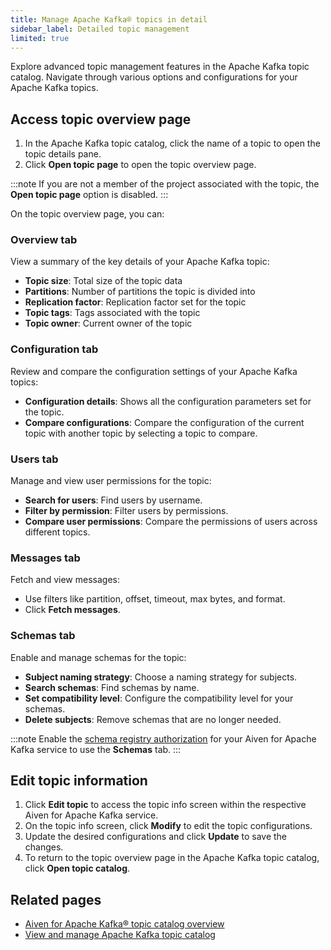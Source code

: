 ```yaml
---
title: Manage Apache Kafka® topics in detail
sidebar_label: Detailed topic management
limited: true
---
```


Explore advanced topic management features in the Apache Kafka topic catalog. Navigate through various options and configurations for your Apache Kafka topics.

## Access topic overview page

1. In the Apache Kafka topic catalog, click the name of a topic to open the topic details
   pane.
1. Click **Open topic page** to open the topic overview page.

:::note
If you are not a member of the project associated with the topic, the
**Open topic page** option is disabled.
:::


On the topic overview page, you can:

### Overview tab

View a summary of the key details of your Apache Kafka topic:

- **Topic size**: Total size of the topic data
- **Partitions**: Number of partitions the topic is divided into
- **Replication factor**: Replication factor set for the topic
- **Topic tags**: Tags associated with the topic
- **Topic owner**: Current owner of the topic

### Configuration tab

Review and compare the configuration settings of your Apache Kafka topics:

- **Configuration details**: Shows all the configuration parameters set for the topic.
- **Compare configurations**: Compare the configuration of the current topic with
  another topic by selecting a topic to compare.

### Users tab

Manage and view user permissions for the topic:

- **Search for users**: Find users by username.
- **Filter by permission**: Filter users by permissions.
- **Compare user permissions**: Compare the permissions of users across different topics.

### Messages tab

Fetch and view messages:

- Use filters like partition, offset, timeout, max bytes, and format.
- Click **Fetch messages**.

### Schemas tab

Enable and manage schemas for the topic:

- **Subject naming strategy**: Choose a naming strategy for subjects.
- **Search schemas**: Find schemas by name.
- **Set compatibility level**: Configure the compatibility level for your schemas.
- **Delete subjects**: Remove schemas that are no longer needed.

:::note
Enable the [schema registry authorization](/docs/products/kafka/concepts/schema-registry-authorization)
for your Aiven for Apache Kafka service to use the **Schemas** tab.
:::

## Edit topic information

1. Click **Edit topic** to access the topic info screen within the
   respective Aiven for Apache Kafka service.
1. On the topic info screen, click **Modify** to edit the topic configurations.
1. Update the desired configurations and click **Update** to save the changes.
1. To return to the topic overview page in the Apache Kafka topic catalog,
   click **Open topic catalog**.

## Related pages

- [Aiven for Apache Kafka® topic catalog overview](/docs/products/kafka/concepts/topic-catalog-overview)
- [View and manage Apache Kafka topic catalog](/docs/products/kafka/howto/view-kafka-topic-catalog)
